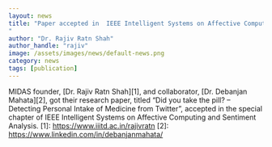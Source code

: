 ```yaml
---
layout: news
title: "Paper accepted in  IEEE Intelligent Systems on Affective Computing and Sentiment Analysis.
"
author: "Dr. Rajiv Ratn Shah"
author_handle: "rajiv"
image: /assets/images/news/default-news.png
category: news
tags: [publication]
---
```

MIDAS founder, [Dr. Rajiv Ratn Shah][1], and collaborator, [Dr. Debanjan Mahata][2], got their research paper, titled “Did you take the pill? – Detecting Personal Intake of Medicine from Twitter”, accepted in the special chapter of IEEE Intelligent Systems on Affective Computing and Sentiment Analysis.
[1]: https://www.iiitd.ac.in/rajivratn
[2]: https://www.linkedin.com/in/debanjanmahata/
